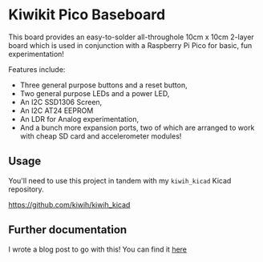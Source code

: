 # Kiwikit Pico Baseboard

This board provides an easy-to-solder all-throughole 10cm x 10cm 2-layer board which is used in conjunction with a Raspberry Pi Pico for basic, fun experimentation!

Features include:
* Three general purpose buttons and a reset button,
* Two general purpose LEDs and a power LED,
* An I2C SSD1306 Screen,
* An I2C AT24 EEPROM
* An LDR for Analog experimentation,
* And a bunch more expansion ports, two of which are arranged to work with cheap SD card and accelerometer modules!

## Usage

You'll need to use this project in tandem with my `kiwih_kicad` Kicad repository.

https://github.com/kiwih/kiwih_kicad

## Further documentation

I wrote a blog post to go with this! You can find it [here](https://01001000.xyz/2021-02-13-Raspberry-Pi-Pico-dev-board-Kiwikit/)